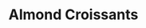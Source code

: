 ---
title: Almond Croissants
description: Aventures to get pastry based snacks
image:

# Badge style
style:
    background: "#2a9d8f"
    color: "#fff"
---